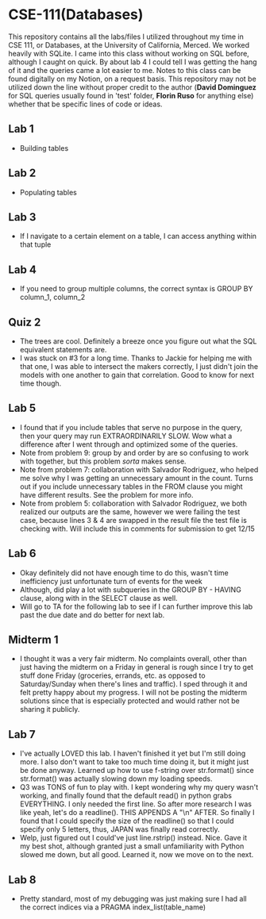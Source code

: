 # CSE-111(Databases)
This repository contains all the labs/files I utilized throughout my time in CSE 111, or Databases, at the University of California, Merced. We worked heavily with SQLite. I came into this class without working on SQL before, although I caught on quick. By about lab 4 I could tell I was getting the hang of it and the queries came a lot easier to me. Notes to this class can be found digitally on my Notion, on a request basis. This repository may not be utilized down the line without proper credit to the author (**David Dominguez** for SQL queries usually found in 'test' folder, **Florin Ruso** for anything else) whether that be specific lines of code or ideas.

## Lab 1 
- Building tables

## Lab 2 
- Populating tables

## Lab 3 
- If I navigate to a certain element on a table, I can access anything within that tuple

## Lab 4
- If you need to group multiple columns, the correct syntax is GROUP BY column_1, column_2

## Quiz 2 
- The trees are cool. Definitely a breeze once you figure out what the SQL equivalent statements are. 
- I was stuck on #3 for a long time. Thanks to Jackie for helping me with that one, I was able to intersect the makers correctly, I just didn't join the models with one another to gain that correlation. Good to know for next time though. 

## Lab 5
- I found that if you include tables that serve no purpose in the query, then your query may run EXTRAORDINARILY SLOW. Wow what a difference after I went through and optimized some of the queries.
- Note from problem 9: group by and order by are so confusing to work with together, but this problem _sorta_ makes sense. 
- Note from problem 7: collaboration with Salvador Rodriguez, who helped me solve why I was getting an unnecessary amount in the count. Turns out if you include unnecessary tables in the FROM clause you might have different results. See the problem for more info.
- Note from problem 5: collaboration with Salvador Rodriguez, we both realized our outputs are the same, however we were failing the test case, because lines 3 & 4 are swapped in the result file the test file is checking with. Will include this in comments for submission to get 12/15

## Lab 6
- Okay definitely did not have enough time to do this, wasn't time inefficiency just unfortunate turn of events for the week
- Although, did play a lot with subqueries in the GROUP BY - HAVING clause, along with in the SELECT clause as well. 
- Will go to TA for the following lab to see if I can further improve this lab past the due date and do better for next lab.

## Midterm 1
- I thought it was a very fair midterm. No complaints overall, other than just having the midterm on a Friday in general is rough since I try to get stuff done Friday (groceries, errands, etc. as opposed to Saturday/Sunday when there's lines and traffic). I sped through it and felt pretty happy about my progress. I will not be posting the midterm solutions since that is especially protected and would rather not be sharing it publicly.

## Lab 7 
- I've actually LOVED this lab. I haven't finished it yet but I'm still doing more. I also don't want to take too much time doing it, but it might just be done anyway. Learned up how to use f-string over str.format() since str.format() was actually slowing down my loading speeds. 
- Q3 was TONS of fun to play with. I kept wondering why my query wasn't working, and finally found that the default read() in python grabs EVERYTHING. I only needed the first line. So after more research I was like yeah, let's do a readline(). THIS APPENDS A "\n" AFTER. So finally I found that I could specify the size of the readline() so that I could specify only 5 letters, thus, JAPAN was finally read correctly.
- Welp, just figured out I could've just line.rstrip() instead. Nice. Gave it my best shot, although granted just a small unfamiliarity with Python slowed me down, but all good. Learned it, now we move on to the next.

## Lab 8 
- Pretty standard, most of my debugging was just making sure I had all the correct indices via a PRAGMA index_list(table_name)     
